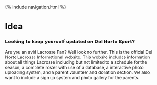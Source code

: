 {% include navigation.html %}

# Idea

### Looking to keep yourself updated on Del Norte Sport?
Are you an avid Lacrosse Fan? Well look no further. This is the official Del Norte Lacrosse Informational website. This website includes information about all things Lacrosse including but not limited to a schedule for the season, a complete roster with use of a database, a interactive photo uploading system, and a parent volunteer and donation section. We also want to include a sign up system and photo gallery for the parents.
